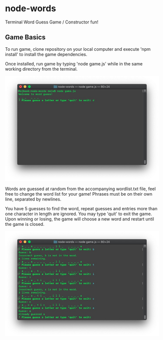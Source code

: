 # node-words
Terminal Word Guess Game / Constructor fun!

## Game Basics
To run game, clone repository on your local computer and execute 'npm install' to install the game dependencies.

Once installed, run game by typing 'node game.js' while in the same working directory from the terminal.

![game start pic](./images/start.jpg)

Words are guessed at random from the accompanying wordlist.txt file, feel free to change the word list for your game! Phrases must be on their own line, separated by newlines.

You have 5 guesses to find the word, repeat guesses and entries more than one character in length are ignored. You may type 'quit' to exit the game. Upon winning or losing, the game will choose a new word and restart until the game is closed.

![mid-game pic](./images/game.jpg)